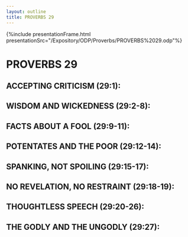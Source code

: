 ```yaml
---
layout: outline
title: PROVERBS 29
---
```

{%include presentationFrame.html presentationSrc="/Expository/ODP/Proverbs/PROVERBS%2029.odp"%}

# PROVERBS 29
##  ACCEPTING CRITICISM (29:1): 
##  WISDOM AND WICKEDNESS (29:2-8): 
##  FACTS ABOUT A FOOL (29:9-11): 
##  POTENTATES AND THE POOR (29:12-14): 
##  SPANKING, NOT SPOILING (29:15-17): 
##  NO REVELATION, NO RESTRAINT (29:18-19): 
##  THOUGHTLESS SPEECH (29:20-26): 
##  THE GODLY AND THE UNGODLY (29:27): 
